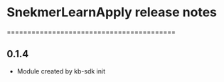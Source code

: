 # SnekmerLearnApply release notes
=========================================

0.1.4
-----
* Module created by kb-sdk init
